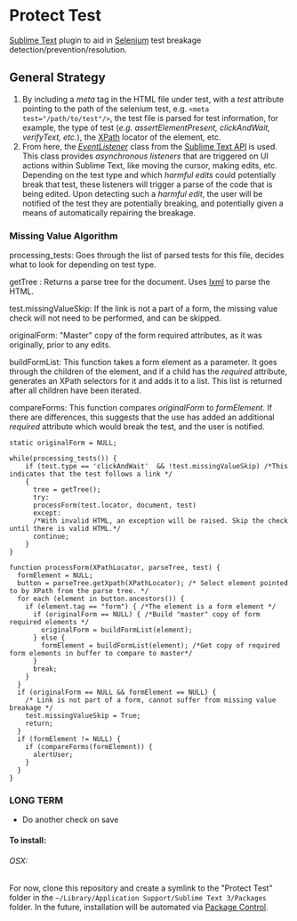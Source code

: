 # Protect Test
[Sublime Text](http://www.sublimetext.com/) plugin to aid in [Selenium](http://seleniumhq.org/) test breakage detection/prevention/resolution.

## General Strategy
1. By including a _meta_ tag in the HTML file under test, with a _test_ attribute pointing to the path of the selenium test, e.g. `<meta test="/path/to/test"/>`, the test file is parsed for test information, for example, the type of test (_e.g. assertElementPresent, clickAndWait, verifyText, etc._), the [XPath](https://en.wikipedia.org/wiki/XPath) locator of the element, etc.
2. From here, the [_EventListener_](https://www.sublimetext.com/docs/3/api_reference.html#sublime_plugin.EventListener) class from the [Sublime Text API](https://www.sublimetext.com/docs/3/api_reference.html) is used. This class provides _asynchronous listeners_ that are triggered on UI actions within Sublime Text, like moving the cursor, making edits, etc. Depending on the test type and which _harmful edits_ could potentially break that test, these listeners will trigger a parse of the code that is being edited. Upon detecting such a _harmful edit_, the user will be notified of the test they are potentially breaking, and potentially given a means of automatically repairing the breakage.

### Missing Value Algorithm
processing_tests: Goes through the list of parsed tests for this file, decides what to look for depending on test type.

getTree : Returns a parse tree for the document. Uses [lxml](http://lxml.de/) to parse the HTML.

test.missingValueSkip: If the link is not a part of a form, the missing value check will not need to be performed, and can be skipped.

originalForm: "Master" copy of the form required attributes, as it was originally, prior to any edits.

buildFormList: This function takes a form element as a parameter. It goes through the children of the element, and if a child has the *required* attribute, generates an XPath selectors for it and adds it to a list. This list is returned after all children have been iterated.

compareForms: This function compares _originalForm_ to _formElement_. If there are differences, this suggests that the use has added an additional *required* attribute which would break the test, and the user is notified.  

```
static originalForm = NULL;

while(processing_tests()) {
    if (test.type == 'clickAndWait'  && !test.missingValueSkip) /*This indicates that the test follows a link */
    {
      tree = getTree();
      try:
      processForm(test.locator, document, test)
      except:
      /*With invalid HTML, an exception will be raised. Skip the check until there is valid HTML.*/
      continue;
    }
}
```

```
function processForm(XPathLocator, parseTree, test) {
  formElement = NULL;
  button = parseTree.getXpath(XPathLocator); /* Select element pointed to by XPath from the parse tree. */
  for each (element in button.ancestors()) {
    if (element.tag == "form") { /*The element is a form element */
      if (originalForm == NULL) { /*Build "master" copy of form required elements */
        originalForm = buildFormList(element);
      } else {
        formElement = buildFormList(element); /*Get copy of required form elements in buffer to compare to master*/
      }
      break;
    }
  }
  if (originalForm == NULL && formElement == NULL) {
    /* Link is not part of a form, cannot suffer from missing value breakage */
    test.missingValueSkip = True;
    return;
  }
  if (formElement != NULL) {
    if (compareForms(formElement)) {
      alertUser;
    }
  }
}
```
### LONG TERM
* Do another check on save

#### To install:
###### OSX:
For now, clone this repository and create a symlink to the "Protect Test" folder in the `~/Library/Application Support/Sublime Text 3/Packages` folder. In the future, installation will be automated via [Package Control](https://packagecontrol.io/).


